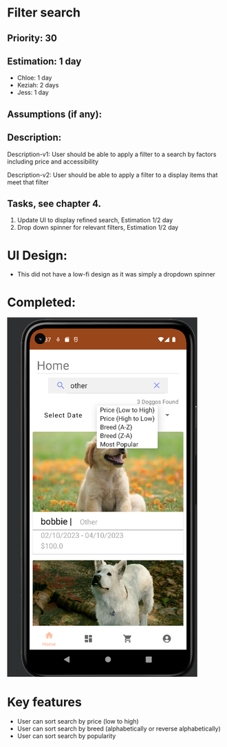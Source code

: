 
# Filter search


## Priority: 30

## Estimation: 1 day

* Chloe: 1 day
* Keziah: 2 days
* Jess: 1 day

  
## Assumptions (if any):

## Description: 

Description-v1: User should be able to apply a filter to a search by factors including price and accessibility

Description-v2: User should be able to apply a filter to a display items that meet that filter

## Tasks, see chapter 4.

1. Update UI to display refined search, Estimation 1/2 day
2. Drop down spinner for relevant filters, Estimation 1/2 day


# UI Design:
* This did not have a low-fi design as it was simply a dropdown spinner

# Completed:

![image](/images/filter_search_finish.png) 

# Key features
* User can sort search by price (low to high)
* User can sort search by breed (alphabetically or reverse alphabetically)
* User can sort search by popularity

